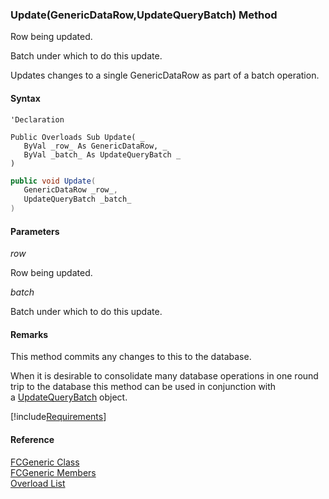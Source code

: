 ﻿### Update(GenericDataRow,UpdateQueryBatch) Method

Row being updated.

Batch under which to do this update.

Updates changes to a single GenericDataRow as part of a batch operation.

#### Syntax

```vbnet
'Declaration

Public Overloads Sub Update( _
   ByVal _row_ As GenericDataRow, _
   ByVal _batch_ As UpdateQueryBatch _
) 
```

```csharp
public void Update( 
   GenericDataRow _row_,
   UpdateQueryBatch _batch_
)
```

#### Parameters

_row_

Row being updated.

_batch_

Batch under which to do this update.

#### Remarks

This method commits any changes to this to the database.

When it is desirable to consolidate many database operations in one round trip to the database this method can be used in conjunction with a [UpdateQueryBatch](FChoice.Common~FChoice.Common.Data.UpdateQueryBatch.md) object.

[!include[Requirements](../partials/requirements.md)]

#### Reference

[FCGeneric Class](fcSDK~FChoice.Foundation.FCGeneric.md)  
[FCGeneric Members](fcSDK~FChoice.Foundation.FCGeneric_members.md)  
[Overload List](fcSDK~FChoice.Foundation.FCGeneric~Update.md)